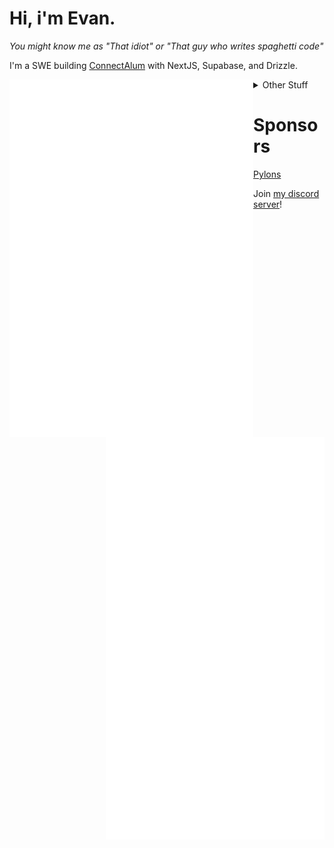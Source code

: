 # Hi, i'm Evan.
*You might know me as "That idiot" or "That guy who writes spaghetti code"*

I'm a SWE building [ConnectAlum](https://connectalum.com/) with NextJS, Supabase, and Drizzle.

[<img align="left" width="390" src="https://raw.githubusercontent.com/Badbird5907/Badbird5907/master/github-metrics.svg">](#)
[<img align="right" width="350" src="https://raw.githubusercontent.com/Badbird5907/Badbird5907/master/general_2.svg">](#)
<details>
<summary>Other Stuff</summary>
<br>
![](https://komarev.com/ghpvc/?username=Badbird5907)
[![Badbird5907's github stats](https://github-readme-stats-vyhs.vercel.app/api?username=Badbird5907&theme=radical&count_private=true)](https://github.com/anuraghazra/github-readme-stats) [![Top Langs](https://github-readme-stats-vyhs.vercel.app/api/top-langs/?username=Badbird5907&layout=compact&theme=radical&hide=html,css&exclude_repo=AetheriaDiscord,mcp_1.12.2)](https://github.com/anuraghazra/github-readme-stats)
</details>

# Sponsors
[Pylons](https://github.com/ngedwards998)

Join [my discord server](https://discord.badbird.dev/)!
